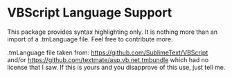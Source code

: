 # VBScript Language Support

This package provides syntax highlighting only. It is nothing more than an import of a .tmLanguage file. Feel free to contribute more.

.tmLanguage file taken from: https://github.com/SublimeText/VBScript and/or https://github.com/textmate/asp.vb.net.tmbundle which had no license that I saw. If this is yours and you disapprove of this use, just tell me.


